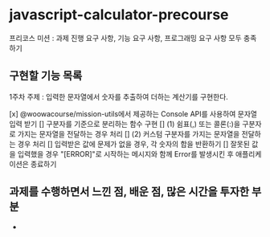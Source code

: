 # javascript-calculator-precourse

프리코스 미션 : 과제 진행 요구 사항, 기능 요구 사항, 프로그래밍 요구 사항 모두 충족하기

## 구현할 기능 목록

1주차 주제 : 입력한 문자열에서 숫자를 추출하여 더하는 계산기를 구현한다.

[x] @woowacourse/mission-utils에서 제공하는 Console API를 사용하여 문자열 입력 받기
[] 구분자를 기준으로 분리하는 함수 구현
[] (1) 쉼표(,) 또는 콜론(:)을 구분자로 가지는 문자열을 전달하는 경우 처리
[] (2) 커스텀 구분자를 가지는 문자열을 전달하는 경우 처리
[] 입력받은 값에 문제가 없을 경우, 각 숫자의 합을 반환하기
[] 잘못된 값을 입력했을 경우 "[ERROR]"로 시작하는 메시지와 함께 Error를 발생시킨 후 애플리케이션은 종료하기

## 과제를 수행하면서 느낀 점, 배운 점, 많은 시간을 투자한 부분

-
